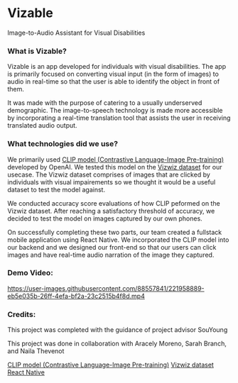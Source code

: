 # Vizable
Image-to-Audio Assistant for Visual Disabilities

### What is Vizable? 
Vizable is an app developed for individuals with visual disabilities. The app is primarily focused on converting visual input (in the form of images) to audio in real-time so that the user is able to identify the object in front of them. 

It was made with the purpose of catering to a usually underserved demographic. The image-to-speech technology is made more accessible by incorporating a real-time translation tool that assists the user in receiving translated audio output. 

### What technologies did we use? 
We primarily used [CLIP model (Contrastive Language-Image Pre-training)](https://openai.com/research/clip) developed by OpenAI. We tested this model on the [Vizwiz dataset](https://vizwiz.cs.colorado.edu/VizWiz_visualization/view_dataset.php) for our usecase. The Vizwiz dataset comprises of images that are clicked by individuals with visual impairements so we thought it would be a useful dataset to test the model against.

We conducted accuracy score evaluations of how CLIP peformed on the Vizwiz dataset. After reaching a satisfactory threshold of accuracy, we decided to test the model on images captured by our own phones. 

On successfully completing these two parts, our team created a fullstack mobile application using React Native. We incorporated the CLIP model into our backend and we designed our front-end so that our users can click images and have real-time audio narration of the image they captured. 

### Demo Video: 


https://user-images.githubusercontent.com/88557841/221958889-eb5e035b-26ff-4efa-bf2a-23c2515b4f8d.mp4




### Credits: 
This project was completed with the guidance of project advisor SouYoung 

This project was done in collaboration with Aracely Moreno, Sarah Branch, and Naila Thevenot


[CLIP model (Contrastive Language-Image Pre-training)](https://openai.com/research/clip)
[Vizwiz dataset](https://vizwiz.cs.colorado.edu/VizWiz_visualization/view_dataset.php)
[React Native](https://reactnative.dev/)
